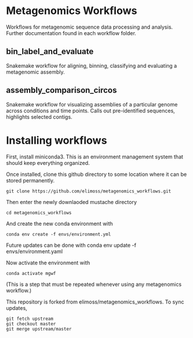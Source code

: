 # Metagenomics Workflows
Workflows for metagenomic sequence data processing and analysis.  Further documentation found in each workflow folder.

## bin_label_and_evaluate

Snakemake workflow for aligning, binning, classifying and evaluating a
metagenomic assembly.

## assembly_comparison_circos
Snakemake workflow for visualizing assemblies of a particular genome across conditions and time points.  Calls out pre-identified sequences, highlights selected contigs.



# Installing workflows

First, install miniconda3. This is an environment management system that should keep everything organized.

Once installed, clone this github directory to some location where it can be stored permanently.

    git clone https://github.com/elimoss/metagenomics_workflows.git

Then enter the newly downlaoded mustache directory

    cd metagenomics_workflows

And create the new conda environment with

	conda env create -f envs/environment.yml

Future updates can be done with 
	conda env update -f envs/environment.yaml
	
Now activate the environment with

    conda activate mgwf

(This is a step that must be repeated whenever using any metagenomics workflow.)


This repository is forked from elimoss/metagenomics_workflows.  To sync updates, 

	git fetch upstream
	git checkout master
	git merge upstream/master

